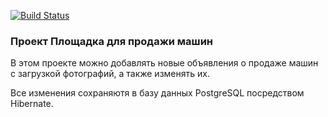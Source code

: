 [![Build Status](https://travis-ci.com/KirillDan/job4j_carSaleAuto.svg?branch=develop)](https://travis-ci.com/KirillDan/job4j_carSaleAuto)
<br/>
<h3>Проект Площадка для продажи машин</h3>
<p>В этом проекте можно добавлять новые объявления о продаже машин с загрузкой фотографий, а также изменять их.</p>
<p>Все изменения сохраняютя в базу данных PostgreSQL посредством Hibernate.</p>



